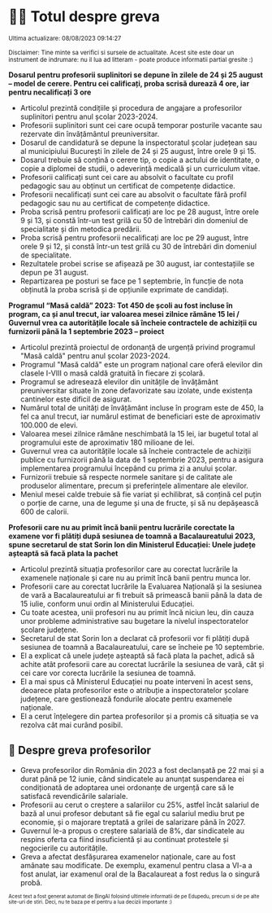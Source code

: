 # 👩‍🏫 Totul despre greva
<sub>Ultima actualizare: 08/08/2023 09:14:27</sub>

<sub>Disclaimer: Tine minte sa verifici si sursele de actualitate. Acest site este doar un instrument de indrumare: nu il lua ad litteram - poate produce informatii partial gresite :)</sub>

**Dosarul pentru profesorii suplinitori se depune în zilele de 24 și 25 august – model de cerere. Pentru cei calificați, proba scrisă durează 4 ore, iar pentru necalificați 3 ore**
- Articolul prezintă condițiile și procedura de angajare a profesorilor suplinitori pentru anul școlar 2023-2024.
- Profesorii suplinitori sunt cei care ocupă temporar posturile vacante sau rezervate din învățământul preuniversitar.
- Dosarul de candidatură se depune la inspectoratul școlar județean sau al municipiului București în zilele de 24 și 25 august, între orele 9 și 15.
- Dosarul trebuie să conțină o cerere tip, o copie a actului de identitate, o copie a diplomei de studii, o adeverință medicală și un curriculum vitae.
- Profesorii calificați sunt cei care au absolvit o facultate cu profil pedagogic sau au obținut un certificat de competențe didactice.
- Profesorii necalificați sunt cei care au absolvit o facultate fără profil pedagogic sau nu au certificat de competențe didactice.
- Proba scrisă pentru profesorii calificați are loc pe 28 august, între orele 9 și 13, și constă într-un test grilă cu 50 de întrebări din domeniul de specialitate și din metodica predării.
- Proba scrisă pentru profesorii necalificați are loc pe 29 august, între orele 9 și 12, și constă într-un test grilă cu 30 de întrebări din domeniul de specialitate.
- Rezultatele probei scrise se afișează pe 30 august, iar contestațiile se depun pe 31 august.
- Repartizarea pe posturi se face pe 1 septembrie, în funcție de nota obținută la proba scrisă și de opțiunile exprimate de candidați.

**Programul “Masă caldă” 2023: Tot 450 de școli au fost incluse în program, ca și anul trecut, iar valoarea mesei zilnice rămâne 15 lei / Guvernul vrea ca autoritățile locale să încheie contractele de achiziții cu furnizorii până la 1 septembrie 2023 – proiect**
- Articolul prezintă proiectul de ordonanță de urgență privind programul "Masă caldă" pentru anul școlar 2023-2024.
- Programul "Masă caldă" este un program național care oferă elevilor din clasele I-VIII o masă caldă gratuită în fiecare zi școlară.
- Programul se adresează elevilor din unitățile de învățământ preuniversitar situate în zone defavorizate sau izolate, unde existența cantinelor este dificil de asigurat.
- Numărul total de unități de învățământ incluse în program este de 450, la fel ca anul trecut, iar numărul estimat de beneficiari este de aproximativ 100.000 de elevi.
- Valoarea mesei zilnice rămâne neschimbată la 15 lei, iar bugetul total al programului este de aproximativ 180 milioane de lei.
- Guvernul vrea ca autoritățile locale să încheie contractele de achiziții publice cu furnizorii până la data de 1 septembrie 2023, pentru a asigura implementarea programului începând cu prima zi a anului școlar.
- Furnizorii trebuie să respecte normele sanitare și de calitate ale produselor alimentare, precum și preferințele alimentare ale elevilor.
- Meniul mesei calde trebuie să fie variat și echilibrat, să conțină cel puțin o porție de carne, una de legume și una de fructe, și să nu depășească 600 de calorii.

**Profesorii care nu au primit încă banii pentru lucrările corectate la examene vor fi plătiți după sesiunea de toamnă a Bacalaureatului 2023, spune secretarul de stat Sorin Ion din Ministerul Educației: Unele județe așteaptă să facă plata la pachet**
- Articolul prezintă situația profesorilor care au corectat lucrările la examenele naționale și care nu au primit încă banii pentru munca lor.
- Profesorii care au corectat lucrările la Evaluarea Națională și la sesiunea de vară a Bacalaureatului ar fi trebuit să primească banii până la data de 15 iulie, conform unui ordin al Ministerului Educației.
- Cu toate acestea, unii profesori nu au primit încă niciun leu, din cauza unor probleme administrative sau bugetare la nivelul inspectoratelor școlare județene.
- Secretarul de stat Sorin Ion a declarat că profesorii vor fi plătiți după sesiunea de toamnă a Bacalaureatului, care se încheie pe 10 septembrie.
- El a explicat că unele județe așteaptă să facă plata la pachet, adică să achite atât profesorii care au corectat lucrările la sesiunea de vară, cât și cei care vor corecta lucrările la sesiunea de toamnă.
- El a mai spus că Ministerul Educației nu poate interveni în acest sens, deoarece plata profesorilor este o atribuție a inspectoratelor școlare județene, care gestionează fondurile alocate pentru examenele naționale.
- El a cerut înțelegere din partea profesorilor și a promis că situația se va rezolva cât mai curând posibil.

## 🏫 Despre greva profesorilor
- Greva profesorilor din România din 2023 a fost declanșată pe 22 mai și a durat până pe 12 iunie, când sindicatele au anunțat suspendarea ei condiționată de adoptarea unei ordonanțe de urgență care să le satisfacă revendicările salariale.
- Profesorii au cerut o creștere a salariilor cu 25%, astfel încât salariul de bază al unui profesor debutant să fie egal cu salariul mediu brut pe economie, și o majorare treptată a grilei de salarizare până în 2027.
- Guvernul le-a propus o creștere salarială de 8%, dar sindicatele au respins oferta ca fiind insuficientă și au continuat protestele și negocierile cu autoritățile.
- Greva a afectat desfășurarea examenelor naționale, care au fost amânate sau modificate. De exemplu, examenul pentru clasa a VI-a a fost anulat, iar examenul oral de la Bacalaureat a fost redus la o singură probă.


<sub><sub>Acest text a fost generat automat de BingAI folosind ultimele informatii de pe Edupedu, precum si de pe alte site-uri de stiri. Deci, nu te baza pe el pentru a lua decizii importante :)</sub></sub>